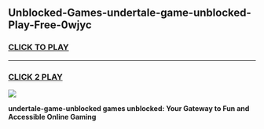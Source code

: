 
## Unblocked-Games-undertale-game-unblocked-Play-Free-0wjyc
<h3>
<a href="https://premium76.site?title=undertale-game-unblocked&ref=21A">CLICK TO PLAY</a></h3>
<hr>

<h3>
<a href="https://premium76.site?title=undertale-game-unblocked&ref=21A">CLICK 2 PLAY</a>
  
</h3>

<a href="https://premium76.site?title=undertale-game-unblocked&ref=21A"><img src="https://clearcache.store/games.png"></a>


**undertale-game-unblocked games unblocked: Your Gateway to Fun and Accessible Online Gaming**
